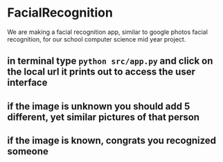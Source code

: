 # FacialRecognition
We are making a facial recognition app, similar to google photos facial recognition, for our school computer science mid year project.
##
## in terminal type `python src/app.py` and click on the local url it prints out to access the user interface
## if the image is unknown you should add 5 different, yet similar pictures of that person
## if the image is known, congrats you recognized someone
